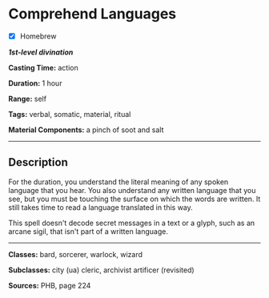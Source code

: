 # Comprehend Languages

- [x] Homebrew

***1st-level divination***

**Casting Time:** action

**Duration:** 1 hour

**Range:** self

**Tags:** verbal, somatic, material, ritual

**Material Components:** a pinch of soot and salt

---

## Description
For the duration, you understand the literal meaning of any spoken language that you hear. You also understand any written language that you see, but you must be touching the surface on which the words are written. It still takes time to read a language translated in this way.

This spell doesn't decode secret messages in a text or a glyph, such as an arcane sigil, that isn't part of a written language.

---

**Classes:** bard, sorcerer, warlock, wizard

**Subclasses:** city (ua) cleric, archivist artificer (revisited)

**Sources:** PHB, page 224

